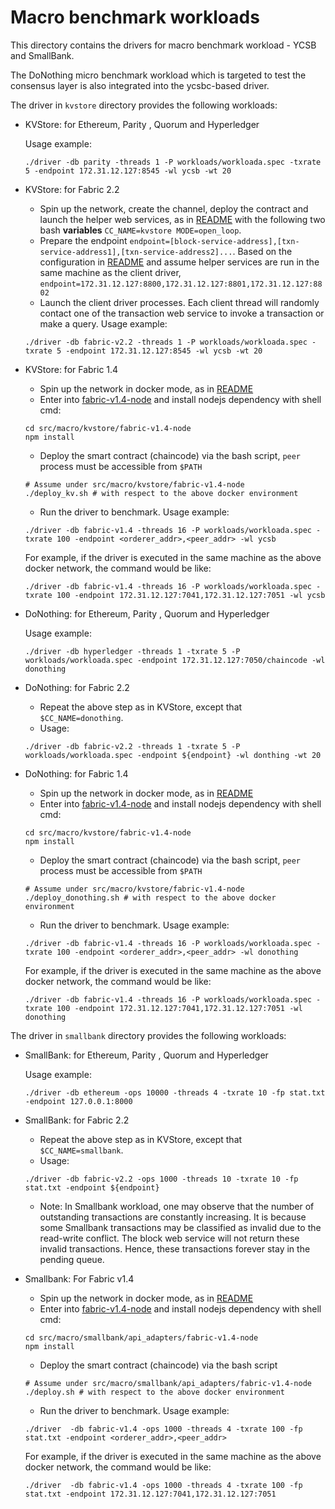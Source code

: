 # Macro benchmark workloads
This directory contains the drivers for macro benchmark workload - YCSB and SmallBank.

The DoNothing micro benchmark workload which is targeted to test the consensus layer is also integrated into the ycsbc-based driver.

The driver in `kvstore` directory provides the following workloads:

* KVStore: for Ethereum, Parity , Quorum and Hyperledger

  Usage example:
  ```
  ./driver -db parity -threads 1 -P workloads/workloada.spec -txrate 5 -endpoint 172.31.12.127:8545 -wl ycsb -wt 20
  ```

* KVStore: for Fabric 2.2
  * Spin up the network, create the channel, deploy the contract and launch the helper web services, as in [README](../../benchmark/fabric-v2.2/README.md) with the following two bash **variables** `CC_NAME=kvstore MODE=open_loop`.
  * Prepare the endpoint `endpoint=[block-service-address],[txn-service-address1],[txn-service-address2]...`. Based on the configuration in [README](../../benchmark/fabric-v2.2/README.md) and assume helper services are run in the same machine as the client driver, `endpoint=172.31.12.127:8800,172.31.12.127:8801,172.31.12.127:8802`
  * Launch the client driver processes. Each client thread will randomly contact one of the transaction web service to invoke a transaction or make a query. 
  Usage example:
  ```
  ./driver -db fabric-v2.2 -threads 1 -P workloads/workloada.spec -txrate 5 -endpoint 172.31.12.127:8545 -wl ycsb -wt 20
  ```

* KVStore: for Fabric 1.4
  * Spin up the network in docker mode, as in [README](../../benchmark/fabric-v1.4/README.md)
  * Enter into [fabric-v1.4-node](kvstore/fabric-v1.4-node) and install nodejs dependency with shell cmd:
  ```
  cd src/macro/kvstore/fabric-v1.4-node
  npm install
  ```
  * Deploy the smart contract (chaincode) via the bash script, `peer` process must be accessible from `$PATH`
  ```
  # Assume under src/macro/kvstore/fabric-v1.4-node
  ./deploy_kv.sh # with respect to the above docker environment
  ```
  * Run the driver to benchmark. Usage example: 
  ```
  ./driver -db fabric-v1.4 -threads 16 -P workloads/workloada.spec -txrate 100 -endpoint <orderer_addr>,<peer_addr> -wl ycsb
  ```
  For example, if the driver is executed in the same machine as the above docker network, the command would be like: 
  ```
  ./driver -db fabric-v1.4 -threads 16 -P workloads/workloada.spec -txrate 100 -endpoint 172.31.12.127:7041,172.31.12.127:7051 -wl ycsb
  ```

* DoNothing: for Ethereum, Parity , Quorum and Hyperledger

  Usage example:
  ```
  ./driver -db hyperledger -threads 1 -txrate 5 -P workloads/workloada.spec -endpoint 172.31.12.127:7050/chaincode -wl donothing

* DoNothing: for Fabric 2.2
  * Repeat the above step as in KVStore, except that `$CC_NAME=donothing`.
  * Usage: 
  ```
  ./driver -db fabric-v2.2 -threads 1 -txrate 5 -P workloads/workloada.spec -endpoint ${endpoint} -wl donthing -wt 20
  ```

* DoNothing: for Fabric 1.4
  * Spin up the network in docker mode, as in [README](../../benchmark/fabric-v1.4/README.md)
  * Enter into [fabric-v1.4-node](kvstore/fabric-v1.4-node) and install nodejs dependency with shell cmd:
  ```
  cd src/macro/kvstore/fabric-v1.4-node
  npm install
  ```
  * Deploy the smart contract (chaincode) via the bash script, `peer` process must be accessible from `$PATH`
  ```
  # Assume under src/macro/kvstore/fabric-v1.4-node
  ./deploy_donothing.sh # with respect to the above docker environment
  ```
  * Run the driver to benchmark. Usage example: 
  ```
  ./driver -db fabric-v1.4 -threads 16 -P workloads/workloada.spec -txrate 100 -endpoint <orderer_addr>,<peer_addr> -wl donothing
  ```
  For example, if the driver is executed in the same machine as the above docker network, the command would be like: 
  ```
  ./driver -db fabric-v1.4 -threads 16 -P workloads/workloada.spec -txrate 100 -endpoint 172.31.12.127:7041,172.31.12.127:7051 -wl donothing
  ```

The driver in `smallbank` directory provides the following workloads:

* SmallBank: for Ethereum, Parity , Quorum and Hyperledger 

  Usage example:
  ```
  ./driver -db ethereum -ops 10000 -threads 4 -txrate 10 -fp stat.txt -endpoint 127.0.0.1:8000 
  ```

* SmallBank: for Fabric 2.2
  * Repeat the above step as in KVStore, except that `$CC_NAME=smallbank`.
  * Usage: 
  ```
  ./driver -db fabric-v2.2 -ops 1000 -threads 10 -txrate 10 -fp stat.txt -endpoint ${endpoint}
  ```
  * Note: In Smallbank workload, one may observe that the number of outstanding transactions are constantly increasing. It is because some Smallbank transactions may be classified as invalid due to the read-write conflict. The block web service will not return these invalid transactions. Hence, these transactions forever stay in the pending queue. 

* Smallbank: For Fabric v1.4
  * Spin up the network in docker mode, as in [README](../../benchmark/fabric-v1.4/README.md)
  * Enter into [fabric-v1.4-node](smallbank/api_adapters/fabric-v1.4-node) and install nodejs dependency with shell cmd:
  ```
  cd src/macro/smallbank/api_adapters/fabric-v1.4-node
  npm install
  ```
  * Deploy the smart contract (chaincode) via the bash script
  ```
  # Assume under src/macro/smallbank/api_adapters/fabric-v1.4-node
  ./deploy.sh # with respect to the above docker environment
  ```
  * Run the driver to benchmark. Usage example: 
  ```
  ./driver  -db fabric-v1.4 -ops 1000 -threads 4 -txrate 100 -fp stat.txt -endpoint <orderer_addr>,<peer_addr>
  ```
  For example, if the driver is executed in the same machine as the above docker network, the command would be like: 
  ```
  ./driver  -db fabric-v1.4 -ops 1000 -threads 4 -txrate 100 -fp stat.txt -endpoint 172.31.12.127:7041,172.31.12.127:7051
  ```

